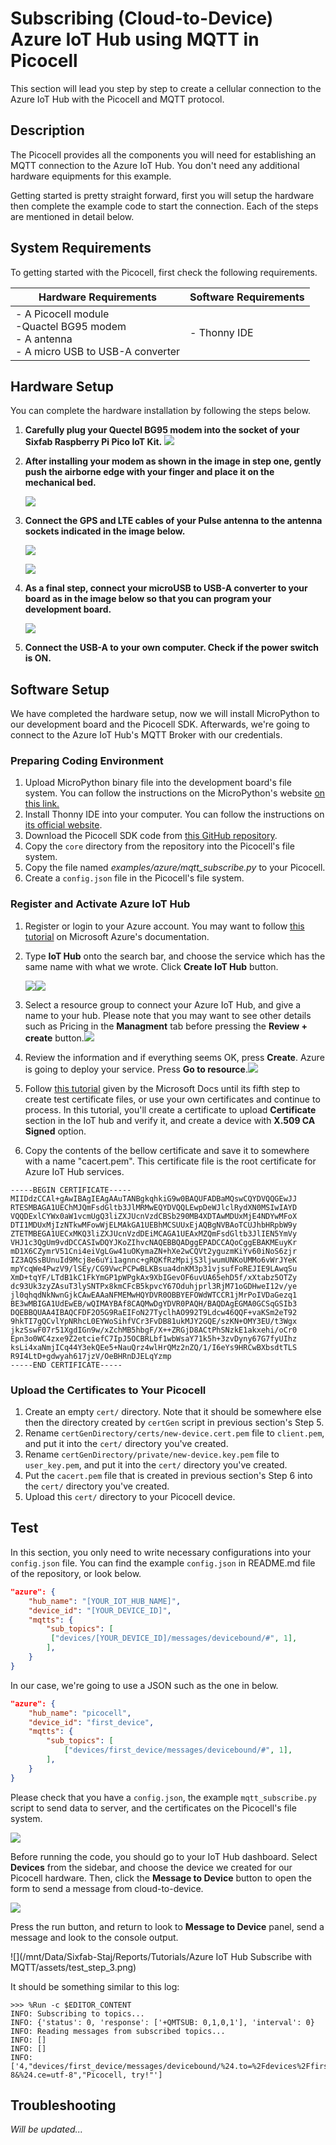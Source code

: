 # Subscribing (Cloud-to-Device) Azure IoT Hub using MQTT in Picocell

This section will lead you step by step to create a cellular connection to the Azure IoT Hub with the Picocell and MQTT protocol.

## Description

The Picocell provides all the components you will need for establishing an MQTT connection to the Azure IoT Hub. You don't need any additional hardware equipments for this example.

Getting started is pretty straight forward, first you will setup the hardware then complete the example code to start the connection. Each of the steps are mentioned in detail below.

## System Requirements

To getting started with the Picocell, first check the following requirements.

| Hardware Requirements                                        | Software Requirements |
| ------------------------------------------------------------ | --------------------- |
| - A Picocell module<br />-Quactel BG95 modem<br />- A antenna<br />- A micro USB to USB-A converter | - Thonny IDE<br />    |

## Hardware Setup

You can complete the hardware installation by following the steps below.

1. **Carefully plug your Quectel BG95 modem into the socket of your Sixfab Raspberry Pi Pico IoT Kit.**
   ![](./assets/hw_step_1.png)

2. **After installing your modem as shown in the image in step one, gently push the airborne edge with your finger and place it on the mechanical bed.**

   ![](./assets/hw_step_2.png)

3. **Connect the GPS and LTE cables of your Pulse antenna to the antenna sockets indicated in the image below.**

   ![](./assets/hw_step_3.png)

   ![](./assets/hw_step_4.png)

4. **As a final step, connect your microUSB to USB-A converter to your board as in the image below so that you can program your development board.**

   ![](./assets/hw_step_5.png)

5. **Connect the USB-A to your own computer. Check if the power switch is ON.**

## Software Setup

We have completed the hardware setup, now we will install MicroPython to our development board and the Picocell SDK. Afterwards, we're going to connect to the Azure IoT Hub's MQTT Broker with our credentials.

### Preparing Coding Environment

1. Upload MicroPython binary file into the development board's file system. You can follow the instructions on the MicroPython's website [on this link.](https://micropython.org/download/rp2-pico/)
2. Install Thonny IDE into your computer. You can follow the instructions on [its official website](https://thonny.org/).
3. Download the Picocell SDK code from [this GitHub repository](https://github.com/sixfab/picocell_python-sdk/).
4. Copy the `core` directory from the repository into the Picocell's file system.
5. Copy the file named _examples/azure/mqtt_subscribe.py_ to your Picocell.
6. Create a `config.json` file in the Picocell's file system.

### Register and Activate Azure IoT Hub

1. Register or login to your Azure account. You may want to follow [this tutorial](https://docs.microsoft.com/en-us/learn/modules/create-an-azure-account/) on Microsoft Azure's documentation.

2. Type **IoT Hub** onto the search bar, and choose the service which has the same name with what we wrote. Click **Create IoT Hub** button.

   ![](./assets/sw_step_1.png)![](./assets/sw_step_2.png)

3. Select a resource group to connect your Azure IoT Hub, and give a name to your hub. Please note that you may want to see other details such as Pricing in the **Managment** tab before pressing the **Review + create** button.![](./assets/sw_step_3.png)

4. Review the information and if everything seems OK, press **Create**. Azure is going to deploy your service. Press **Go to resource**.![](./assets/sw_step_4.png)

5. Follow [this tutorial](https://docs.microsoft.com/en-us/azure/iot-hub/tutorial-x509-scripts) given by the Microsoft Docs until its fifth step to create test certificate files, or use your own certificates and continue to process. In this tutorial, you'll create a certificate to upload **Certificate** section in the IoT hub and verify it, and create a device with **X.509 CA Signed** option.

6. Copy the contents of the bellow certificate and save it to somewhere with a name "cacert.pem". This certificate file is the root certificate for Azure IoT Hub services.

```certificate
-----BEGIN CERTIFICATE-----
MIIDdzCCAl+gAwIBAgIEAgAAuTANBgkqhkiG9w0BAQUFADBaMQswCQYDVQQGEwJJ
RTESMBAGA1UEChMJQmFsdGltb3JlMRMwEQYDVQQLEwpDeWJlclRydXN0MSIwIAYD
VQQDExlCYWx0aW1vcmUgQ3liZXJUcnVzdCBSb290MB4XDTAwMDUxMjE4NDYwMFoX
DTI1MDUxMjIzNTkwMFowWjELMAkGA1UEBhMCSUUxEjAQBgNVBAoTCUJhbHRpbW9y
ZTETMBEGA1UECxMKQ3liZXJUcnVzdDEiMCAGA1UEAxMZQmFsdGltb3JlIEN5YmVy
VHJ1c3QgUm9vdDCCASIwDQYJKoZIhvcNAQEBBQADggEPADCCAQoCggEBAKMEuyKr
mD1X6CZymrV51Cni4eiVgLGw41uOKymaZN+hXe2wCQVt2yguzmKiYv60iNoS6zjr
IZ3AQSsBUnuId9Mcj8e6uYi1agnnc+gRQKfRzMpijS3ljwumUNKoUMMo6vWrJYeK
mpYcqWe4PwzV9/lSEy/CG9VwcPCPwBLKBsua4dnKM3p31vjsufFoREJIE9LAwqSu
XmD+tqYF/LTdB1kC1FkYmGP1pWPgkAx9XbIGevOF6uvUA65ehD5f/xXtabz5OTZy
dc93Uk3zyZAsuT3lySNTPx8kmCFcB5kpvcY67Oduhjprl3RjM71oGDHweI12v/ye
jl0qhqdNkNwnGjkCAwEAAaNFMEMwHQYDVR0OBBYEFOWdWTCCR1jMrPoIVDaGezq1
BE3wMBIGA1UdEwEB/wQIMAYBAf8CAQMwDgYDVR0PAQH/BAQDAgEGMA0GCSqGSIb3
DQEBBQUAA4IBAQCFDF2O5G9RaEIFoN27TyclhAO992T9Ldcw46QQF+vaKSm2eT92
9hkTI7gQCvlYpNRhcL0EYWoSihfVCr3FvDB81ukMJY2GQE/szKN+OMY3EU/t3Wgx
jkzSswF07r51XgdIGn9w/xZchMB5hbgF/X++ZRGjD8ACtPhSNzkE1akxehi/oCr0
Epn3o0WC4zxe9Z2etciefC7IpJ5OCBRLbf1wbWsaY71k5h+3zvDyny67G7fyUIhz
ksLi4xaNmjICq44Y3ekQEe5+NauQrz4wlHrQMz2nZQ/1/I6eYs9HRCwBXbsdtTLS
R9I4LtD+gdwyah617jzV/OeBHRnDJELqYzmp
-----END CERTIFICATE-----
```

### Upload the Certificates to Your Picocell

1. Create an empty `cert/` directory. Note that it should be somewhere else then the directory created by `certGen` script in previous section's Step 5.
2. Rename `certGenDirectory/certs/new-device.cert.pem` file to `client.pem`, and put it into the `cert/` directory you've created.
3. Rename `certGenDirectory/private/new-device.key.pem` file to `user_key.pem`, and put it into the `cert/` directory you've created.
4. Put the `cacert.pem` file that is created in previous section's Step 6 into the `cert/` directory you've created.
5. Upload this `cert/` directory to your Picocell device.

## Test

In this section, you only need to write necessary configurations into your `config.json` file. You can find the example `config.json` in README.md file of the repository, or look below.

```json
"azure": {
    "hub_name": "[YOUR_IOT_HUB_NAME]",
    "device_id": "[YOUR_DEVICE_ID]",
    "mqtts": {
        "sub_topics": [
         ["devices/[YOUR_DEVICE_ID]/messages/devicebound/#", 1],
        ],
    }
}
```

In our case, we're going to use a JSON such as the one in below.

```json
"azure": {
    "hub_name": "picocell",
    "device_id": "first_device",
    "mqtts": {
        "sub_topics": [
            ["devices/first_device/messages/devicebound/#", 1],
        ],
    }
}
```

Please check that you have a `config.json`, the example `mqtt_subscribe.py` script to send data to server, and the certificates on the Picocell's file system.

![](./assets/test_step_1.png)

Before running the code, you should go to your IoT Hub dashboard. Select **Devices** from the sidebar, and choose the device we created for our Picocell hardware. Then, click the **Message to Device** button to open the form to send a message from cloud-to-device.

![](./assets/test_step_2.png)

Press the run button, and return to look to **Message to Device** panel, send a message and look to the console output.

![](/mnt/Data/Sixfab-Staj/Reports/Tutorials/Azure IoT Hub Subscribe with MQTT/assets/test_step_3.png)

It should be something similar to this log:

```log
>>> %Run -c $EDITOR_CONTENT
INFO: Subscribing to topics...
INFO: {'status': 0, 'response': ['+QMTSUB: 0,1,0,1'], 'interval': 0}
INFO: Reading messages from subscribed topics...
INFO: []
INFO: []
INFO: ['4,"devices/first_device/messages/devicebound/%24.to=%2Fdevices%2Ffirst_device%2Fmessages%2FdeviceBound&%24.ct=text%2Fplain%3B%20charset%3DUTF-8&%24.ce=utf-8","Picocell, try!"']
```

## Troubleshooting

*Will be updated...*
